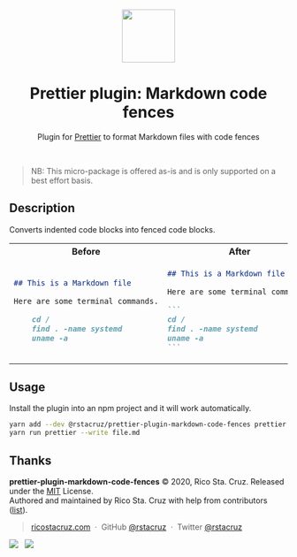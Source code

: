 <p align='center'><br><a href='https://thenounproject.com/term/components/1286164'><img src='https://user-images.githubusercontent.com/74385/75975632-f9100d80-5f2c-11ea-8c20-72a98b8de15e.png' width='96'></a><br></p>

<h1 align='center'>
Prettier plugin: Markdown code fences
</h1>

<p align='center'>
Plugin for <a href='https://prettier.io'>Prettier</a> to format Markdown files with code fences
</p>

<p align='center'>
<!-- badges here -->
</p>
<br>

> NB: This micro-package is offered as-is and is only supported on a best effort basis.

## Description

Converts indented code blocks into fenced code blocks.

<table>
<tr>
<th>Before</th>
<th>After</th>
</tr>
<tr>
<td>

```md
## This is a Markdown file

Here are some terminal commands.

    cd /
    find . -name systemd
    uname -a
```

</td><td>

````md
## This is a Markdown file

Here are some terminal commands.

```
cd /
find . -name systemd
uname -a
```
````

</td>
</tr>
</table>

## Usage

Install the plugin into an npm project and it will work automatically.

```sh
yarn add --dev @rstacruz/prettier-plugin-markdown-code-fences prettier
yarn run prettier --write file.md
```

## Thanks

**prettier-plugin-markdown-code-fences** © 2020, Rico Sta. Cruz. Released under the [MIT] License.<br>
Authored and maintained by Rico Sta. Cruz with help from contributors ([list][contributors]).

> [ricostacruz.com](http://ricostacruz.com) &nbsp;&middot;&nbsp;
> GitHub [@rstacruz](https://github.com/rstacruz) &nbsp;&middot;&nbsp;
> Twitter [@rstacruz](https://twitter.com/rstacruz)

[![](https://img.shields.io/github/followers/rstacruz.svg?style=social&label=@rstacruz)](https://github.com/rstacruz) &nbsp;
[![](https://img.shields.io/twitter/follow/rstacruz.svg?style=social&label=@rstacruz)](https://twitter.com/rstacruz)

[mit]: http://mit-license.org/
[contributors]: http://github.com/rstacruz/prettier-plugin-marprettier-plugin-markdown-code-fencesdown-code-fences/contributors
